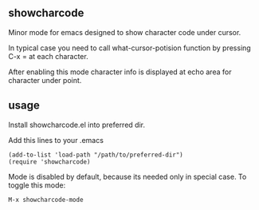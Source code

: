 ## showcharcode
Minor mode for emacs designed to show character code under cursor.

In typical case you need to call what-cursor-potision function by pressing C-x = at each character.

After enabling this mode character info is displayed at echo area for character under point.

## usage
Install showcharcode.el into preferred dir.

Add this lines to your .emacs

    (add-to-list 'load-path "/path/to/preferred-dir")
    (require 'showcharcode)

Mode is disabled by default, because its needed only in special case.
To toggle this mode:

    M-x showcharcode-mode
